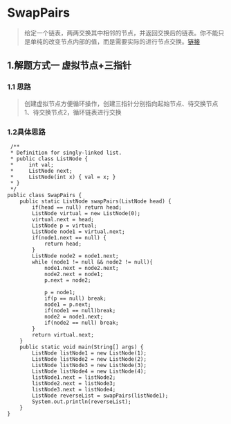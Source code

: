 # SwapPairs
> 给定一个链表，两两交换其中相邻的节点，并返回交换后的链表。你不能只是单纯的改变节点内部的值，而是需要实际的进行节点交换。[链接](https://leetcode-cn.com/problems/swap-nodes-in-pairs/)
## 1.解题方式一 虚拟节点+三指针
### 1.1 思路
> 创建虚拟节点方便循环操作，创建三指针分别指向起始节点、待交换节点1、待交换节点2，循环链表进行交换
### 1.2具体思路
```
 /**
 * Definition for singly-linked list.
 * public class ListNode {
 *     int val;
 *     ListNode next;
 *     ListNode(int x) { val = x; }
 * }
 */
public class SwapPairs {
    public static ListNode swapPairs(ListNode head) {
        if(head == null) return head;
        ListNode virtual = new ListNode(0);
        virtual.next = head;
        ListNode p = virtual;
        ListNode node1 = virtual.next;
        if(node1.next == null) {
            return head;
        }
        ListNode node2 = node1.next;
        while (node1 != null && node2 != null){
            node1.next = node2.next;
            node2.next = node1;
            p.next = node2;

            p = node1;
            if(p == null) break;
            node1 = p.next;
            if(node1 == null)break;
            node2 = node1.next;
            if(node2 == null) break;
        }
        return virtual.next;
    }
    public static void main(String[] args) {
        ListNode listNode1 = new ListNode(1);
        ListNode listNode2 = new ListNode(2);
        ListNode listNode3 = new ListNode(3);
        ListNode listNode4 = new ListNode(4);
        listNode1.next = listNode2;
        listNode2.next = listNode3;
        listNode3.next = listNode4;
        ListNode reverseList = swapPairs(listNode1);
        System.out.println(reverseList);
    }
}

```

